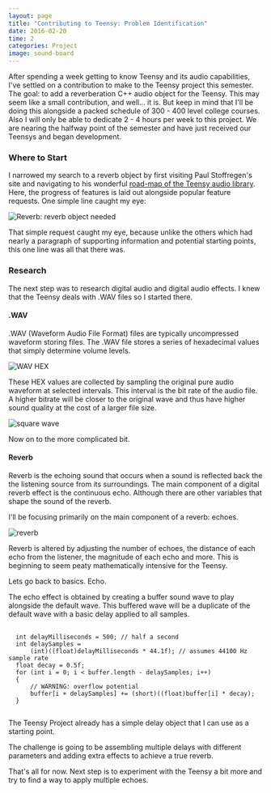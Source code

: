```yaml
---
layout: page
title: "Contributing to Teensy: Problem Identification"
date: 2016-02-20
time: 2
categories: Project
image: sound-board
---
```


After spending a week getting to know Teensy and its audio capabilities, I've settled on a contribution to make to the Teensy project this semester. The goal: to add a reverberation C++ audio object for the Teensy. This may seem like a small contribution, and well... it is. But keep in mind that I'll be doing this alongside a packed schedule of 300 - 400 level college courses. Also I will only be able to dedicate 2 - 4 hours per week to this project. We are nearing the halfway point of the semester and have just received our Teensys and began development.

### Where to Start

I narrowed my search to a reverb object by first visiting Paul Stoffregen's site and navigating to his wonderful [road-map of the Teensy audio library](http://www.pjrc.com/teensy/td_libs_AudioRoadmap.html). Here, the progress of features is laid out alongside popular feature requests. One simple line caught my eye:

 ![Reverb: reverb object needed](../../../../img/reverb_object_needed.png "Reverb object needed")

That simple request caught my eye, because unlike the others which had nearly a paragraph of supporting information and potential starting points, this one line was all that there was.

### Research

The next step was to research digital audio and digital audio effects. I knew that the Teensy deals with .WAV files so I started there.

#### .WAV

.WAV (Waveform Audio File Format) files are typically uncompressed waveform storing files. The .WAV file stores a series of hexadecimal values that simply determine volume levels.

 ![WAV HEX](../../../../img/wav_hex.jpg "WAV HEX")

These HEX values are collected by sampling the original pure audio waveform at selected intervals. This interval is the bit rate of the audio file. A higher bitrate will be closer to the original wave and thus have higher sound quality at the cost of a larger file size.

 ![square wave](../../../../img/square_wave.jpg "square wave")

Now on to the more complicated bit.

#### Reverb

Reverb is the echoing sound that occurs when a sound is reflected back the the listening source from its surroundings. The main component of a digital reverb effect is the continuous echo. Although there are other variables that shape the sound of the reverb.

I'll be focusing primarily on the main component of a reverb: echoes.

![reverb](../../../../img/reverb.jpg "reverb")

Reverb is altered by adjusting the number of echoes, the distance of each echo from the listener, the magnitude of each echo and more. This is beginning to seem peaty mathematically intensive for the Teensy.

Lets go back to basics. Echo.

The echo effect is obtained by creating a buffer sound wave to play alongside the default wave. This buffered wave will be a duplicate of the default wave with a basic delay applied to all samples.


<pre>
  <code class="language-c++">
  int delayMilliseconds = 500; // half a second
  int delaySamples =
      (int)((float)delayMilliseconds * 44.1f); // assumes 44100 Hz sample rate
  float decay = 0.5f;
  for (int i = 0; i < buffer.length - delaySamples; i++)
  {
      // WARNING: overflow potential
      buffer[i + delaySamples] += (short)((float)buffer[i] * decay);
  }
  </code>
</pre>

The Teensy Project already has a simple delay object that I can use as a starting point.

The challenge is going to be assembling multiple delays with different parameters and adding extra effects to achieve a true reverb.

That's all for now. Next step is to experiment with the Teensy a bit more and try to find a way to apply multiple echoes.
